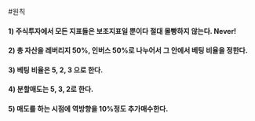 #원칙

#### 1) 주식투자에서 모든 지표들은 보조지표일 뿐이다 절대 몰빵하지 않는다. Never!

#### 2) 총 자산을 레버리지 50%, 인버스 50%로 나누어서 그 안에서 베팅 비율을 정한다.

#### 3) 베팅 비율은 5, 2, 3 으로 한다.

#### 4) 분할매도는 5, 3, 2로 한다.

#### 5) 매도를 하는 시점에 역방향을 10%정도 추가매수한다.
